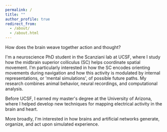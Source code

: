 ```yaml
---
permalink: /
title: ""
author_profile: true
redirect_from: 
  - /about/
  - /about.html
---
```


How does the brain weave together action and thought?

I'm a neuroscience PhD student in the Scanziani lab at UCSF, where I study how the midbrain superior colliculus (SC) helps coordinate spatial movement. I'm particularly interested in how the SC encodes orienting movements during navigation and how this activity is modulated by internal representations, or 'mental simulations', of possible future paths. My research combines animal behavior, neural recordings, and computational analysis.

Before UCSF, I earned my master's degree at the University of Arizona, where I helped develop new techniques for mapping electrical activity in the brain and heart.

More broadly, I'm interested in how brains and artificial networks generate, organize, and act upon simulated experience.
